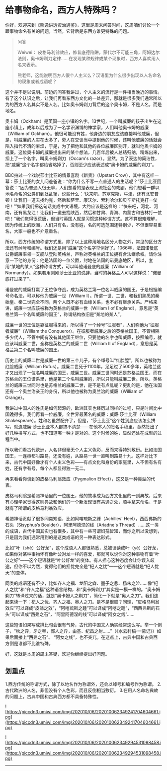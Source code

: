 # 给事物命名，西方人特殊吗？

你好，欢迎来到《熊逸讲透资治通鉴》，这里是周末问答时间，这周咱们讨论一个跟事物命名有关的问题，当然，它背后是东西方谁更特殊的问题。

> 问答
> 
> Weiwei： 皮格马利翁效应，修昔底德陷阱，蒙代尔不可能三角，阿姆达尔法则，奥卡姆剃刀定律……在发现某种规律或某个现象时，西方人喜欢用人名来表示。
> 
> 熊老师，这能说明西方人很个人主义么？汉语里为什么很少出现以人名命名的现象或者成语呢？

这个并不足以说明。前边的问答我讲过，个人主义的流行是一件相当晚近的事情。有了这个认识之后，让我们再看东西方文化的一处差异，那就是很多我们通常所以为的西方人名其实不是人名。比如奥卡姆剃刀背后的这个奥卡姆，不是人名，而是地名。

奥卡姆（Ockham）是英国一座小镇的名字。13世纪，一个叫威廉的孩子出生在这座小镇上，成年以后成为了一名学识渊博的神学家，人们叫他奥卡姆的威廉（William of Ockham）。他很可能没有姓，他身边的朋友应该直接叫他威廉，但是，叫威廉的人实在太多了，旁人在交谈当中提到他的时候，还叫他威廉的话就会陷入指代不清的麻烦，于是，为了把他和其他的各位威廉区别开，就叫他奥卡姆的威廉。这位奥卡姆的威廉提出来的某个想法，几百年后被人总结归纳，精炼出来，扣上了一个名字，叫奥卡姆剃刀（Occam's razor）。显然，为了表达的简洁性，把“威廉”这个名字都给省略掉了，否则至少应该表述成“奥卡姆的威廉的剃刀”。

BBC拍过一个戏说莎士比亚的情景喜剧《新贵》（Upstart Crow），其中有这样一幕：莎士比亚的女儿问爸爸说：“你为什么不写一点普通人的生活呢？”莎士比亚回答说：“因为普通人很无聊，人们想看的是表现上流社会的戏剧。他们想看一群以地名命名的公爵们到处乱窜，说些什么：‘快来吧，苏塞克斯，牛津，还有北安普顿！让我们一道去找约克，然后和萨里、康沃尔、索利哈尔和贝辛斯托克打一仗吧！’”如果我们把这句话变成中文语境，大约应该是这样的：“快来吧，河北、河南，还有黑龙江！让我们一道去找陕西，然后和甘肃、青海、内蒙古和吉林打一仗吧！”我们觉得很荒唐，但当时英国人就是习惯这种称谓方式。这不算很难理解，因为传统上的欧洲，人们只有名，没有姓，名的可选范围还特别少，不但很容易重名，大家一般也不介意重名。

所以，西方传统的称谓方式里，除了以上这种用地名区分人物之外，常见的区分方法还有绰号和编号。我们还是用“威廉”这个名字举例好了。1066年，法国诺曼底公爵威廉率领一支舰队登陆英格兰，声称对英格兰的王位拥有合法继承权。请你注意一下他的身份：他是法国的一位公爵，封地在法国的诺曼底地区，所以，套用“某地的某人”这种称谓方式，可以叫他诺曼底的威廉（William of Normandy）。如果套用刚刚莎士比亚的说辞，当时的英格兰人可以这样说：“诺曼底打过来了”。

诺曼底的威廉打赢了王位争夺战，成为英格兰第一位名叫威廉的国王，于是根据编号命名法，可以称他为威廉一世（William I）。所谓一世、二世，和我们熟悉的秦始皇、秦二世完全不同，两个人既不必有血缘关系，也不必有继承关系。严格来讲，威廉一世应该被称为英格兰的威廉一世（William I of England），意思是“英格兰第一个名叫威廉的国王”，称谓结构依旧是“某地的某人”。

威廉一世的王位是靠征服得来的，所以得了一个绰号“征服者”，人们称他为“征服者威廉”（William the Conqueror）。在征服者威廉之后的英格兰国王，不管相隔多少代人，不管中间有没有其他国王继位，只要他的名字也叫威廉，按照编号，就应该叫威廉二世，全称是英格兰的威廉二世（William II of England），意思是英格兰第二个名叫威廉的国王。

历史上的威廉二世是威廉一世的第三个儿子，有个绰号叫“红脸膛”，所以也被称为红脸威廉（William Rufus）。威廉二世死于1100年，足足过了500多年，英格兰这才又出现了一位名叫威廉的国王，威廉三世。威廉三世同时还是苏格兰国王，而在苏格兰的王位谱系里，他是第二个名叫威廉的，所以只能叫威廉二世。所以，英格兰的威廉三世同时也是苏格兰的威廉二世，是不是有点乱呢？更乱的是，他在法国还有一个奥兰治亲王的身份，所以他也被称为奥兰治的威廉（William of Orange）。

我讲过中国人的姓氏是如何起源的，欧洲其实也经历过同样的过程，只是时间比中国晚得多。我们再看一位威廉，全世界最著名的威廉：威廉·莎士比亚（William Shakespeare）。姓和名虽然配齐了，但是，“莎士比亚”这个姓到底应该怎么拼写，就连威廉·莎士比亚本人都搞不清楚——在他本人的签名手稿里，竟然签出了好几种拼写方式，也不知道哪一种才是对的。这个时候的姓，显然还处在成型的过程当中。

所以我们看古代欧洲，人名非但毫无个人主义色彩，反而来得特别敷衍。比如法国国王，一连串都叫路易，还没有姓，从路易一世一直叫到路易十九。这样对比下来，古代中国好像才有个人主义色彩——有点文化和身份的家庭里，人不但有名有姓，还有字有号，每个人都显得独一无二。

再来看看你谈到的皮格马利翁效应（Pygmalion Effect），这又是一种类型的代表。

皮格马利翁是希腊神话里的一位国王，他的故事成为西方文化里的一则典故，后来有心理学家觉得这则典故和他们的一个新发现很有共通之处，顺手拿来命名，于是就有了所谓的皮格马利翁效应。

希腊神话贡献了很多同类短语，比如阿喀琉斯之踵（Achilles' Heel），西西弗斯的石头（Sisyphus’s Boulder），阿里阿德涅的线（Ariadne's Thread）……这一类的成语，古代中国其实也有很多，其中有一些可谓妇孺皆知，而你之所以没想到，只是因为我们通常用到的是这类成语的另一种表达形式。

比如“叶（shè）公好龙”，这个成语人人都很熟悉，总被误读成叶（yè）公好龙，如果你对某种事物怀有像叶公对龙一样的喜爱，那就可以说你对这种事物有着“叶公之好”——这个短语就是“叶公好龙”的变体。有人担心这种态度会让你误入歧途，但你不以为然，觉得他们的担忧完全是“杞人之忧”——这个短语就是“杞人忧天”的变体。

同类的成语还有不少，比如齐人之福、龙阳之癖、墨子之悲、杨朱之泣……像“杞人之忧”和“齐人之福”这种语言结构，和“奥卡姆剃刀”其实是一模一样的。“奥卡姆剃刀”转译过来的话，就是“奥卡姆人之剃刀”，简化一下就是“奥人之刀”。我们连起来读一下：杞人之忧、齐人之福、奥人之刀。是不是很顺？同理，“皮格马利翁效应”可以译成“皮翁之效”，“阿喀琉斯之踵”可以译成“阿喀之踵”，“西西弗斯的石头”可以译成“西弗之石”，“阿里阿德涅的线”可以译成“阿女之线”……

这些短语如果写成排比句会很有气势，古代的中国文人确实经常这么写。举一个例子，“秋之弈，牙之琴，郢人之斤，由基、纪昌之射……”（《水云村稿·一斋记》）如果后面接上“西弗之石”、 “阿女之线”，也不突兀。在这点上，古典中国和古典西方倒是谁都不比谁特殊。

好，这就是本周的周末答疑，欢迎你继续提出好问题。

## 划重点

1.西方传统的称谓方式，除了以地名作为称谓外，还会以绰号和编号作为称谓。
2.古代欧洲的人名，非但没有个人色彩，而且反倒相当敷衍。
3.在用人名命名典故的问题上，古典中国和古典西方都不具备特殊性。

![https://piccdn3.umiwi.com/img/202010/06/202010062349241704604661.jpg](https://piccdn3.umiwi.com/img/202010/06/202010062349241704604661.jpg)

![https://piccdn3.umiwi.com/img/202010/06/202010062349294531098458.jpg](https://piccdn3.umiwi.com/img/202010/06/202010062349294531098458.jpg)

---
